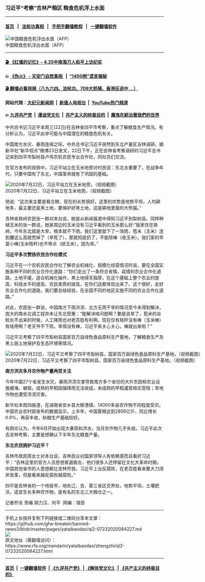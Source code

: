 ### 习近平“考察”吉林产粮区   粮食危机浮上水面
------------------------

#### [首页](https://github.com/gfw-breaker/banned-news3/blob/master/README.md) &nbsp;&nbsp;|&nbsp;&nbsp; [法轮功真相](https://github.com/begood0513/basic/blob/master/README.md)  &nbsp;&nbsp;|&nbsp;&nbsp; [手把手翻墙教程](https://github.com/gfw-breaker/guides/wiki)  &nbsp;&nbsp;|&nbsp;&nbsp; [一键翻墙软件](https://github.com/gfw-breaker/nogfw/blob/master/README.md)  



<div id="headerimg">
 <img alt="中国粮食危机浮出水面（AFP）" src="https://www.rfa.org/mandarin/yataibaodao/zhengzhi/ql2-07232020084227.html/000_1QF2EX.jpg/@@images/e596bae7-b613-445b-a715-9c367aefa335.jpeg" title="中国粮食危机浮出水面（AFP）"/>
 <div id="headerimgcontents">
  <div id="headerimgcaption">
   <span>
    中国粮食危机浮出水面（AFP）
   </span>
   <!-- zoomattribute -->
  </div>
  <!-- headerimgcaption -->
 </div>
 <!-- headerimagecontents -->
</div>

<hr/>


#### [ 🎬  《红墙的记忆》- 4.25中南海万人和平上访纪实](http://141.164.39.94:10000/videos/legend/425.html)

#### 💥 [《伪火》 - 天安门自焚真相 ](http://141.164.39.94:10000/videos/blog/weihuo.html)&nbsp; |&nbsp; [“1400例”谎言揭秘  ](http://141.164.39.94:10000/videos/blog/jiexi1400.html)

#### [ 🎬  翻墙必看视频（八九六四、法轮功、709大抓捕、香港反送中 ...）](https://github.com/gfw-breaker/links/blob/master/banned.md)

#### 网站代理：[大纪元新闻网](http://167.172.10.89:10080/gb/) &nbsp;|&nbsp; [新唐人电视台](http://167.172.10.89:8808/gb/) &nbsp;|&nbsp; [YouTube热门频道](http://158.247.203.241/youtube.html)

#### 💥 [九评共产党](http://141.164.39.94:10000/videos/res/jiuping/)&nbsp; |&nbsp; [漫谈党文化](http://141.164.39.94:10000/videos/res/mtdwh/)&nbsp; |&nbsp; [共产主义的终极目的](http://141.164.39.94:10000/videos/res/zjmd/)&nbsp; |&nbsp; [魔鬼在統治著我們的世界](http://141.164.39.94:10000/videos/res/TheSpecter/)  

<div id="storytext">
 <div>
  <div class="slot_header">
  </div>
 </div>
 <p>
 </p>
 <p>
  中共总书记习近平本周三(22日)在吉林省四平市考察，重点了解粮食生产情况。有分析认为，习近平此举可能与中国潜在的粮食危机有关。
 </p>
 <p>
  中国南方水灾、暴雨连绵之际，中共总书记习近平突然到东北产量区吉林调研。据新华社“新华视点”微博23日发文，22日下午，正在吉林省考察调研的习近平总书记来到四平市梨树县卢伟农机农民专业合作社，同社员们交流。
 </p>
 <p>
 </p>
 <p>
 </p>
 <p>
  在官方发布的视频中，习近平站立在玉米地旁对村民说：东北太重要了，在战争年代，只要中国有了东北，中国革命就有了巩固的基础。
 </p>
 <p>
 </p>
 <p>
  <div class="image-inline captioned" style="width:1500px;">
   <div style="width:1500px;">
    <img alt="2020年7月22日，习近平站立在玉米地旁。（视频截图）" src="https://www.rfa.org/mandarin/yataibaodao/zhengzhi/ql2-07232020084227.html/2.jpg" title="2020年7月22日，习近平站立在玉米地旁。（视频截图）"/>
   </div>
   <div class="image-caption">
    <span style="width:1500px;">
     2020年7月22日，习近平站立在玉米地旁。（视频截图）
    </span>
    <span class="copyright">
    </span>
   </div>
  </div>
 </p>
 <p>
  他说:  “这次来主要是看庄稼，现在的长势很好。这里的优势是地势平坦，人均耕地多，最主要还是黑土地，要保护好黑土地，这是耕地里面的大熊猫。”
 </p>
 <p>
  吉林省铁岭农民张一群对本台说，她是从新闻报道中得知习近平到梨树县。同样种植玉米的张一群说，她家周边的玉米没有习近平看到的玉米那么好:“我家住在铁岭，今年东北就是大旱，根本就不下雨。我们这里就下了一场雨，苞米（玉米）连到腰这么高就秃掉了（旱死了），那就彻底扔了，不能除棒（收玉米）。我们家的早苗小棒(玉米秸秆)也不带点（结玉米），因为旱。”
 </p>
 <p>
  <b>
   习近平多次赞扬农民合作社模式
  </b>
 </p>
 <p>
  习近平在一个农机农民合作社了解农业机械化、规模化经营情况时说，要在全国实施各种不同的农业合作化道路：“你们走出了一条符合省情、县情的农业合作化道路，土地平缓，适合机械化操作，黑土地得天独厚，在这个基础上整个农业的提高、科技水平的提高、农民素质的提高，在你们这都体现出来了。这个很好，走好农业合作化的道路，我们要总结经验，在全国不同的地区实施不同的农业合作化道路。”
 </p>
 <p>
  对此，农民张一群说，中国南方下雨洪涝、北方无雨干旱的情况至今未得到解决，庞大的南水北调工程并未让东北受惠：“能解决啥问题啊？要是说旱了，苞米的谷粒长不出来的时候，人工降雨也对老百姓有利啊。现在仅有秸秆没有棒（玉米棒）有啥用啊？老天爷不下雨，旱得没有棒，习近平来关心关心，棒就出来啦？”
 </p>
 <p>
  习近平又考察了四平市梨树县国家百万亩绿色食品原料生产基地，了解粮食生产及黑土层土地保护及生态环境等情况。
 </p>
 <p>
 </p>
 <p>
  <div class="image-inline captioned" style="width:1500px;">
   <div style="width:1500px;">
    <img alt="2020年7月22日，习近平又考察了四平市梨树县，国家百万亩绿色食品原料生产基地。（视频截图）" src="https://www.rfa.org/mandarin/yataibaodao/zhengzhi/ql2-07232020084227.html/Untitled-1.jpg" title="2020年7月22日，习近平又考察了四平市梨树县，国家百万亩绿色食品原料生产基地。（视频截图）"/>
   </div>
   <div class="image-caption">
    <span style="width:1500px;">
     2020年7月22日，习近平又考察了四平市梨树县，国家百万亩绿色食品原料生产基地。（视频截图）
    </span>
    <span class="copyright">
    </span>
   </div>
  </div>
 </p>
 <p>
  <b>
   南方洪灾多月农作物产量再受关注
  </b>
 </p>
 <p>
  今年中国27个省发生水灾，暴雨洪涝灾害导致南方多个省份的大片农田和农业设施被淹、被毁，成熟的早稻因强降雨无法收成，未成熟的早稻灌浆结实受阻；旱地作物也遭受渍涝灾害。
 </p>
 <p>
  新华社本周四报道，在湖南省安乡县大鲸港镇，14000多亩农作物不同程度受灾。中国农业农村部发布的数据显示，上半年，中国夏粮达到2856亿斤，同比增长0.9%，再获丰收，秋粮生产基础较好。
 </p>
 <p>
  有舆论认为，今年6月开始出现大暴雨和洪水，当月农作物几乎失收。习近平此次去吉林考察，主要是想确认下半年东北粮食产量。
 </p>
 <p>
  <b>
   东北农民拥护习近平？
  </b>
 </p>
 <p>
  吉林市居民周女士对本台说，吉林民众对国家领导人有依赖感而且看好习近平：“吉林这里的官方人员思想普遍极左，他们很多人还停留在文化大革命时期，中国其他省市的人思想都比吉林开放。习近平上台反腐败，在老百姓看来要大刀阔斧改革，但是看来越反腐败越腐败。”
 </p>
 <p>
  四平是吉林省的一个地级市，地处辽、吉、蒙三省区交界处，地势平坦，土壤肥沃，适宜生长多种农作物，是有名的东北三大粮仓之一。
 </p>
 <p>
 </p>
 <p>
  记者乔龙 责编 胡力汉、何平  网编：瑞哲
 </p>
</div>

<hr/>
手机上长按并复制下列链接或二维码分享本文章：<br/>
https://github.com/gfw-breaker/banned-news3/blob/master/pages/yataibaodao/ql2-07232020084227.md <br/>
<a href='https://github.com/gfw-breaker/banned-news3/blob/master/pages/yataibaodao/ql2-07232020084227.md'><img src='https://github.com/gfw-breaker/banned-news3/blob/master/pages/yataibaodao/ql2-07232020084227.md.png'/></a> <br/>
原文地址（需翻墙访问）：https://www.rfa.org/mandarin/yataibaodao/zhengzhi/ql2-07232020084227.html


------------------------
#### [首页](https://github.com/gfw-breaker/banned-news3/blob/master/README.md) &nbsp;|&nbsp; [一键翻墙软件](https://github.com/gfw-breaker/nogfw/blob/master/README.md) &nbsp;| [《九评共产党》](https://github.com/gfw-breaker/9ping.md/blob/master/README.md#九评之一评共产党是什么) | [《解体党文化》](https://github.com/gfw-breaker/jtdwh.md/blob/master/README.md) | [《共产主义的终极目的》](https://github.com/gfw-breaker/gczydzjmd.md/blob/master/README.md)


<img src='http://gfw-breaker.win/banned-news3/pages/yataibaodao/ql2-07232020084227.md' width='0px' height='0px'/>